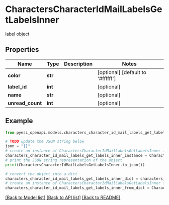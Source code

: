 # CharactersCharacterIdMailLabelsGetLabelsInner

label object

## Properties

Name | Type | Description | Notes
------------ | ------------- | ------------- | -------------
**color** | **str** |  | [optional] [default to '#ffffff']
**label_id** | **int** |  | [optional] 
**name** | **str** |  | [optional] 
**unread_count** | **int** |  | [optional] 

## Example

```python
from pyesi_openapi.models.characters_character_id_mail_labels_get_labels_inner import CharactersCharacterIdMailLabelsGetLabelsInner

# TODO update the JSON string below
json = "{}"
# create an instance of CharactersCharacterIdMailLabelsGetLabelsInner from a JSON string
characters_character_id_mail_labels_get_labels_inner_instance = CharactersCharacterIdMailLabelsGetLabelsInner.from_json(json)
# print the JSON string representation of the object
print(CharactersCharacterIdMailLabelsGetLabelsInner.to_json())

# convert the object into a dict
characters_character_id_mail_labels_get_labels_inner_dict = characters_character_id_mail_labels_get_labels_inner_instance.to_dict()
# create an instance of CharactersCharacterIdMailLabelsGetLabelsInner from a dict
characters_character_id_mail_labels_get_labels_inner_from_dict = CharactersCharacterIdMailLabelsGetLabelsInner.from_dict(characters_character_id_mail_labels_get_labels_inner_dict)
```
[[Back to Model list]](../README.md#documentation-for-models) [[Back to API list]](../README.md#documentation-for-api-endpoints) [[Back to README]](../README.md)


